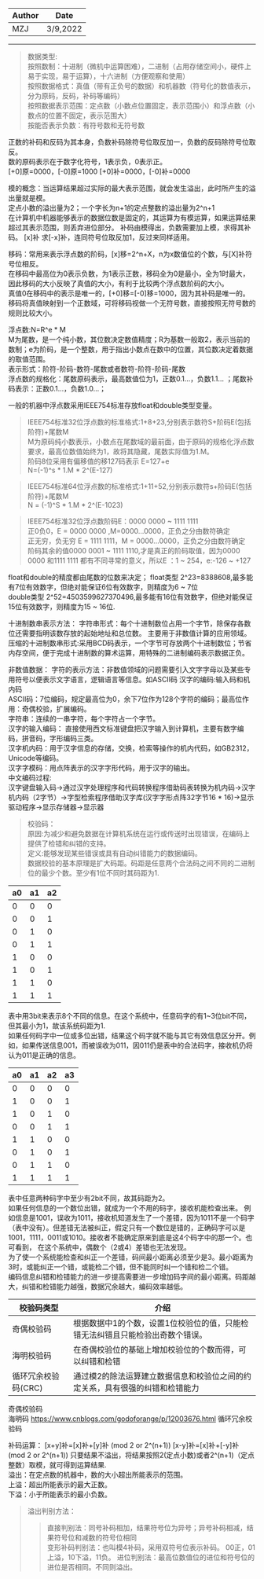 |Author|Date|
|---|---|
|MZJ|3/9,2022|
---

>数据类型:  
>按照数制：十进制（微机中运算困难），二进制（占用存储空间小，硬件上易于实现，易于运算），十六进制（方便观察和使用）  
>按照数据格式：真值（带有正负号的数据）和机器数（符号化的数值表示，分为原码，反码，补码等编码）  
>按照数据表示范围：定点数（小数点位置固定，表示范围小）和浮点数（小数点的位置不固定，表示范围大）  
 >按能否表示负数：有符号数和无符号数

正数的补码和反码为其本身，负数补码除符号位取反加一，负数的反码除符号位取反。  
数的原码表示在于数字化符号，1表示负，0表示正。  
[+0]原=0000，[-0]原=1000
[+0]补=0000，[-0]补=0000

模的概念：当运算结果超过实际的最大表示范围，就会发生溢出，此时所产生的溢出量就是模。  
定点小数的溢出量为2；一个字长为n+1的定点整数的溢出量为2^n+1  
在计算机中机器能够表示的数据位数是固定的，其运算为有模运算，如果运算结果超过其表示范围，则丢弃进位部分。
补码由模得出，负数需要加上模，求得其补码。
[x]补 求[-x]补，连同符号位取反加1，反过来同样适用。  

移码：常用来表示浮点数的阶码，[x]移=2^n+X，n为x数值位的个数，与[X]补符号位相反。  
在移码中最高位为0表示负数，为1表示正数，移码全为0是最小，全为1时最大，因此移码的大小反映了真值的大小，有利于比较两个浮点数阶码的大小。  
真值0在移码中的表示是唯一的，[+0]移=[-0]移=1000，因为其补码是唯一的。  
移码将真值映射到一个正数域，可将移码视做一个无符号数，直接按照无符号数的规则比较大小。  

浮点数:N=R^e * M  
M为尾数，是一个纯小数，其位数决定数值精度；R为基数一般取2，表示当前的数制；e为阶码，是一个整数，用于指出小数点在数中的位置，其位数决定着数据的取值范围。  
表示形式：阶符-阶码-数符-尾数或者数符-阶符-阶码-尾数  
浮点数的规格化：尾数原码表示，最高数值位为1，正数0.1...，负数1.1...  ；尾数补码表示：正数0.1...，负数1.0...；  

一般的机器中浮点数采用IEEE754标准存放float和double类型变量。   
>IEEE754标准32位浮点数的标准格式:1+8+23,分别表示数符S+阶码E(包括阶符)+尾数M  
>M为原码纯小数表示，小数点在尾数域的最前面，由于原码的规格化浮点数要求，最高位数值始终为1，故将其隐藏，尾数实际值为1.M。  
>阶码8位采用有偏移值的移127码表示 E=127+e  
>N=(-1)^s * 1.M * 2^(E-127)  

>IEEE754标准64位浮点数的标准格式:1+11+52,分别表示数符s+阶码E(包括阶符)+尾数M  
>N = (-1)^S * 1.M * 2^(E-1023)   

>IEEE754标准32位浮点数阶码E：0000 0000 ~ 1111 1111  
>正0负0，E = 0000 0000 ,M=0000...0000，正负之分由数符确定  
>正无穷，负无穷 E = 1111 1111，M = 0000...0000，正负之分由数符确定  
>阶码其余的值0000 0001 ~ 1111 1110,才是真正的阶码取值，因为0000 0000 和1111 1111 都有不同寻常的意义，所以E ：1 ~ 254，e:-126 ~ +127  

float和double的精度都由尾数的位数来决定；
float类型 2^23=8388608,最多能有7位有效数字，但绝对能保证6位有效数字，则精度为6 ~ 7位  
double类型 2^52=4503599627370496,最多能有16位有效数字，但绝对能保证15位有效数字，则精度为15 ~ 16位.  

十进制数串表示方法： 
字符串形式：每个十进制数位占用一个字节，除保存各数位还需要指明该数存放的起始地址和总位数。 主要用于非数值计算的应用领域。  
压缩的十进制数串形式:采用BCD码表示，一个字节可存放两个十进制数位；节省内存空间，便于完成十进制数的算术运算，用特殊的二进制编码表示数据正负。

非数值数据：
字符的表示方法：非数值领域的问题需要引入文字字母以及某些专用符号以便表示文字语言，逻辑语言等信息。如ASCII码 汉字的编码:输入码和机内码  
ASCII码：7位编码，规定最高位为0，余下7位作为128个字符的编码；最高位作用：奇偶校验，扩展编码。  
字符串：连续的一串字符，每个字符占一个字节。  
汉字的输入编码： 直接使用西文标准键盘把汉字输入到计算机，主要有数字编码，拼音码，字形编码三类。  
汉字机内码：用于汉字信息的存储，交换，检索等操作的机内代码，如GB2312，Unicode等编码。  
汉字字模码：用点阵表示的汉字字形代码，用于汉字的输出。  
中文编码过程:  
汉字键盘输入码->通过汉字处理程序和代码转换程序借助码表转换为机内码->汉字机内码（2字节）->字型检索程序借助汉字库(汉字字形点阵32字节16 * 16)->显示驱动程序->显示存储器->显示器    

>校验码：  
>原因:为减少和避免数据在计算机系统在运行或传送时出现错误，在编码上提供了检错和纠错的支持。  
>定义:能够发现某些错误或具有自动纠错能力的数据编码。  
>数据校验的基本原理是扩大码距。码距是任意两个合法码之间不同的二进制位的最少个数。至少有1位不同时其码距为1. 

|a0|a1|a2|
|---|---|---|
|0|0|0|
|0|0|1|
|0|1|0|
|0|1|1|
|1|0|0|
|1|0|1|
|1|1|0|
|1|1|1|

表中用3bit来表示8个不同的信息。在这个系统中，任意码字的有1~3位bit不同，但其最小为1，故该系统码距为1.  
如果任何码字中一位或多位出错，结果这个码字就不能与其它有效信息区分开。例如，如果传送信息001，而被误收为011，因011仍是表中的合法码字，接收机仍将认为011是正确的信息。  

|a0|a1|a2|a3|
|---|---|---|---|
|0|0|0|0|
|1|0|0|1|
|1|0|1|0|
|0|0|1|1|
|1|1|0|0|
|0|1|0|1|
|0|1|1|0|
|1|1|1|1|

表中任意两种码字中至少有2bit不同，故其码距为2。  
如果任何信息的一个数位出错，就成为一个不用的码字，接收机能检查出来。
例如信息是1001，误收为1011，接收机知道发生了一个差错，因为1011不是一个码字（表中没有）。但差错无法被纠正，假定只有一个数位是错的，正确码字可以是1001，1111，0011或1010。接收者不能确定原来到底是这4个码字中的那一个。也可看到， 在这个系统中，偶数个（2或4）差错也无法发现。  
为了使一个系统能检查和纠正一个差错，码间最小距离必须至少是3。最小距离为3时，或能纠正一个错，或能检二个错，但不能同时纠一个错和检二个错。  
编码信息纠错和检错能力的进一步提高需要进一步增加码字间的最小距离。码距越大，纠错和检错能力越强，数据冗余越大，编码效率越低。  

|校验码类型|介绍|
|---|---|
|奇偶校验码|根据数据中1的个数，设置1位校验位的值，只能检错无法纠错且只能检验出奇数个错误。|
|海明校验码|在奇偶校验位的基础上增加校验位的个数而得，可以纠错和检错|
|循环冗余校验码(CRC)|通过模2的除法运算建立数据信息和校验位之间的约定关系，具有很强的纠错和检错能力|

奇偶校验码   
海明码  https://www.cnblogs.com/godoforange/p/12003676.html
循环冗余校验码    

补码运算：
[x+y]补=[x]补+[y]补  (mod 2 or 2^(n+1))
[x-y]补=[x]补+[-y]补  (mod 2 or 2^(n+1))
只要结果不溢出，将结果按照2(定点小数)或者2^(n+1)（定点整数）取模，就可得到运算结果.  
溢出：在定点数的机器中，数的大小超出所能表示的范围。  
上溢：超出所能表示的最大正数。  
下溢：小于所能表示的最小负数。  

>溢出判别方法：
>>直接判别法：同号补码相加，结果符号位为异号；异号补码相减，结果符号位和减数的符号位相同  
>>变形补码判别法：也叫模4补码，采用双符号位表示补码。  00正，01上溢，10下溢，11负。
>>进位判别法：最高位数值位的进位和符号位的进位是否相同。不同则溢出。  

